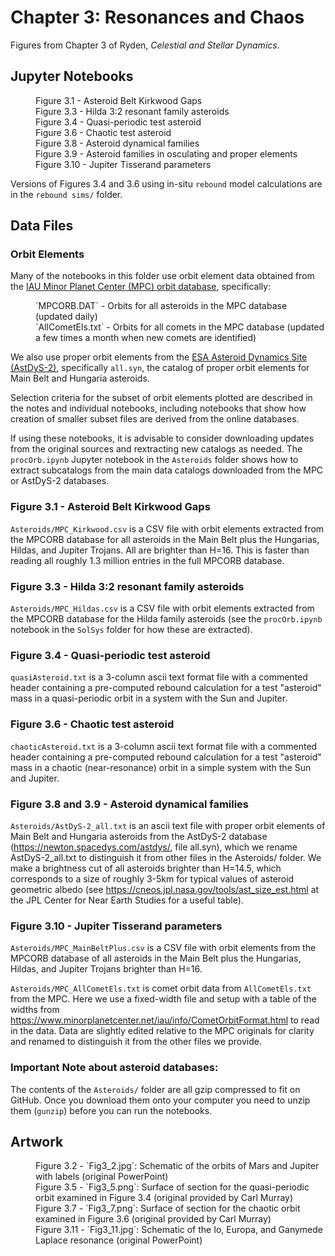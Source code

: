 # Chapter 3: Resonances and Chaos

Figures from Chapter 3 of Ryden, *Celestial and Stellar Dynamics*.

## Jupyter Notebooks

<dl>
    <dd>Figure 3.1 - Asteroid Belt Kirkwood Gaps
    <dd>Figure 3.3 - Hilda 3:2 resonant family asteroids
    <dd>Figure 3.4 - Quasi-periodic test asteroid
    <dd>Figure 3.6 - Chaotic test asteroid
    <dd>Figure 3.8 - Asteroid dynamical families
    <dd>Figure 3.9 - Asteroid families in osculating and proper elements 
    <dd>Figure 3.10 - Jupiter Tisserand parameters
</dl>

Versions of Figures 3.4 and 3.6 using in-situ `rebound` model calculations are in the `rebound sims/` folder.

## Data Files

### Orbit Elements

Many of the notebooks in this folder use orbit element data obtained from the [IAU Minor Planet Center (MPC) orbit database](https://minorplanetcenter.net/data), 
specifically:
<dl>
   <dd>`MPCORB.DAT` - Orbits for all asteroids in the MPC database (updated daily)</dd>
   <dd>`AllCometEls.txt` - Orbits for all comets in the MPC database (updated a few times a month when new comets are identified)</dd>
</dl>

We also use proper orbit elements from the [ESA Asteroid Dynamics Site (AstDyS-2)](https://newton.spacedys.com/astdys2), specifically 
`all.syn`, the catalog of proper orbit elements for Main Belt and Hungaria asteroids.

Selection criteria for the subset of orbit elements plotted are described in the notes and individual notebooks, including notebooks
that show how creation of smaller subset files are derived from the online databases.

If using these notebooks, it is advisable to consider downloading updates from the original sources and rextracting new catalogs as
needed.  The `procOrb.ipynb` Jupyter notebook in the `Asteroids` folder shows how to extract subcatalogs from the main data catalogs
downloaded from the MPC or AstDyS-2 databases.

### Figure 3.1 - Asteroid Belt Kirkwood Gaps

`Asteroids/MPC_Kirkwood.csv` is a CSV file with orbit elements extracted from the MPCORB database for all asteroids in the Main Belt plus the 
Hungarias, Hildas, and Jupiter Trojans. All are brighter than H=16. This is faster than reading all roughly 1.3 million entries in the full MPCORB database.

### Figure 3.3 - Hilda 3:2 resonant family asteroids

`Asteroids/MPC_Hildas.csv` is a CSV file with orbit elements extracted from the MPCORB database for the Hilda family asteroids
(see the `procOrb.ipynb` notebook in the `SolSys` folder for how these are extracted).

### Figure 3.4 - Quasi-periodic test asteroid

`quasiAsteroid.txt` is a 3-column ascii text format file with a commented header containing a pre-computed rebound calculation for a test "asteroid" mass
in a quasi-periodic orbit in a system with the Sun and Jupiter.

### Figure 3.6 - Chaotic test asteroid

`chaoticAsteroid.txt` is a 3-column ascii text format file with a commented header containing a pre-computed rebound calculation for a test "asteroid" mass
in a chaotic (near-resonance) orbit in a simple system with the Sun and Jupiter.

### Figure 3.8 and 3.9 - Asteroid dynamical families 

`Asteroids/AstDyS-2_all.txt` is an ascii text file with proper orbit elements of Main Belt and Hungaria asteroids from the AstDyS-2 
database (https://newton.spacedys.com/astdys/, file all.syn), which we rename AstDyS-2_all.txt to distinguish it from other files in 
the Asteroids/ folder.  We make a brightness cut of all asteroids brighter than H=14.5, which corresponds to a size of roughly 3-5km 
for typical values of asteroid geometric albedo (see https://cneos.jpl.nasa.gov/tools/ast_size_est.html at the JPL Center for 
Near Earth Studies for a useful table).

### Figure 3.10 - Jupiter Tisserand parameters

`Asteroids/MPC_MainBeltPlus.csv` is a CSV file with orbit elements from the MPCORB database of all asteroids in the Main Belt
plus the Hungarias, Hildas, and Jupiter Trojans brighter than H=16.

`Asteroids/MPC_AllCometEls.txt` is comet orbit data from `AllCometEls.txt` from the MPC. Here we use a fixed-width file and setup
with a table of the widths from https://www.minorplanetcenter.net/iau/info/CometOrbitFormat.html to read in the data.  Data are
slightly edited relative to the MPC originals for clarity and renamed to distinguish it from the other files we provide.

### Important Note about asteroid databases:

The contents of the `Asteroids/` folder are all gzip compressed to fit on GitHub.  Once you download them onto your computer
you need to unzip them (`gunzip`) before you can run the notebooks.

## Artwork

<dl>
    <dd>Figure 3.2 - `Fig3_2.jpg`: Schematic of the orbits of Mars and Jupiter with labels (original PowerPoint)
    <dd>Figure 3.5 - `Fig3_5.png`: Surface of section for the quasi-periodic orbit examined in Figure 3.4 (original provided by Carl Murray)
    <dd>Figure 3.7 - `Fig3_7.png`: Surface of section for the chaotic orbit examined in Figure 3.6 (original provided by Carl Murray)
    <dd>Figure 3.11 - `Fig3_11.jpg`: Schematic of the Io, Europa, and Ganymede Laplace resonance (original PowerPoint)
</dl>

